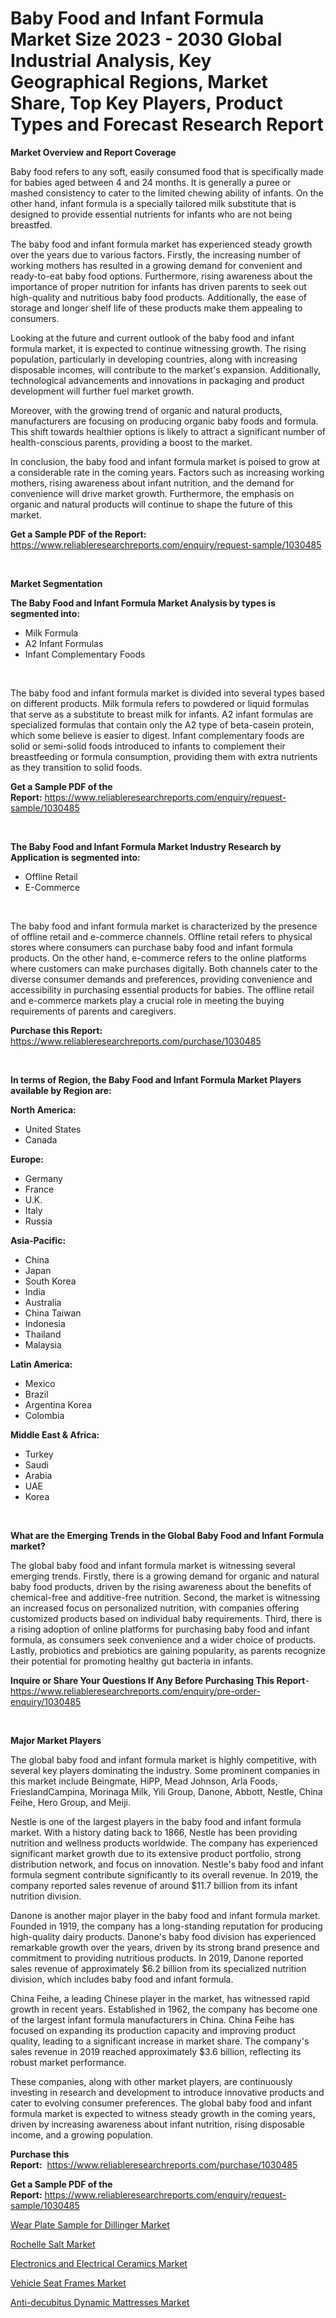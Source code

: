 <p><h1>Baby Food and Infant Formula Market Size 2023 - 2030 Global Industrial Analysis, Key Geographical Regions, Market Share, Top Key Players, Product Types and Forecast Research Report</h1></p><p><strong>Market Overview and Report Coverage</strong></p>
<p><p>Baby food refers to any soft, easily consumed food that is specifically made for babies aged between 4 and 24 months. It is generally a puree or mashed consistency to cater to the limited chewing ability of infants. On the other hand, infant formula is a specially tailored milk substitute that is designed to provide essential nutrients for infants who are not being breastfed.</p><p>The baby food and infant formula market has experienced steady growth over the years due to various factors. Firstly, the increasing number of working mothers has resulted in a growing demand for convenient and ready-to-eat baby food options. Furthermore, rising awareness about the importance of proper nutrition for infants has driven parents to seek out high-quality and nutritious baby food products. Additionally, the ease of storage and longer shelf life of these products make them appealing to consumers.</p><p>Looking at the future and current outlook of the baby food and infant formula market, it is expected to continue witnessing growth. The rising population, particularly in developing countries, along with increasing disposable incomes, will contribute to the market's expansion. Additionally, technological advancements and innovations in packaging and product development will further fuel market growth.</p><p>Moreover, with the growing trend of organic and natural products, manufacturers are focusing on producing organic baby foods and formula. This shift towards healthier options is likely to attract a significant number of health-conscious parents, providing a boost to the market.</p><p>In conclusion, the baby food and infant formula market is poised to grow at a considerable rate in the coming years. Factors such as increasing working mothers, rising awareness about infant nutrition, and the demand for convenience will drive market growth. Furthermore, the emphasis on organic and natural products will continue to shape the future of this market.</p></p>
<p><strong>Get a Sample PDF of the Report:</strong> <a href="https://www.reliableresearchreports.com/enquiry/request-sample/1030485">https://www.reliableresearchreports.com/enquiry/request-sample/1030485</a></p>
<p>&nbsp;</p>
<p><strong>Market Segmentation</strong></p>
<p><strong>The Baby Food and Infant Formula Market Analysis by types is segmented into:</strong></p>
<p><ul><li>Milk Formula</li><li>A2 Infant Formulas</li><li>Infant Complementary Foods</li></ul></p>
<p>&nbsp;</p>
<p><p>The baby food and infant formula market is divided into several types based on different products. Milk formula refers to powdered or liquid formulas that serve as a substitute to breast milk for infants. A2 infant formulas are specialized formulas that contain only the A2 type of beta-casein protein, which some believe is easier to digest. Infant complementary foods are solid or semi-solid foods introduced to infants to complement their breastfeeding or formula consumption, providing them with extra nutrients as they transition to solid foods.</p></p>
<p><strong>Get a Sample PDF of the Report:</strong>&nbsp;<a href="https://www.reliableresearchreports.com/enquiry/request-sample/1030485">https://www.reliableresearchreports.com/enquiry/request-sample/1030485</a></p>
<p>&nbsp;</p>
<p><strong>The Baby Food and Infant Formula Market Industry Research by Application is segmented into:</strong></p>
<p><ul><li>Offline Retail</li><li>E-Commerce</li></ul></p>
<p>&nbsp;</p>
<p><p>The baby food and infant formula market is characterized by the presence of offline retail and e-commerce channels. Offline retail refers to physical stores where consumers can purchase baby food and infant formula products. On the other hand, e-commerce refers to the online platforms where customers can make purchases digitally. Both channels cater to the diverse consumer demands and preferences, providing convenience and accessibility in purchasing essential products for babies. The offline retail and e-commerce markets play a crucial role in meeting the buying requirements of parents and caregivers.</p></p>
<p><strong>Purchase this Report:</strong>&nbsp; <a href="https://www.reliableresearchreports.com/purchase/1030485">https://www.reliableresearchreports.com/purchase/1030485</a></p>
<p>&nbsp;</p>
<p><strong>In terms of Region, the Baby Food and Infant Formula Market Players available by Region are:</strong></p>
<p>
    <p> <strong> North America: </strong>
        <ul>
            <li>United States</li>
            <li>Canada</li>
        </ul>
        </p> 
    <p> <strong> Europe: </strong>
        <ul>
            <li>Germany</li>
            <li>France</li>
            <li>U.K.</li>
            <li>Italy</li>
            <li>Russia</li>
        </ul>
        </p> 
    <p> <strong> Asia-Pacific: </strong>
        <ul>
            <li>China</li>
            <li>Japan</li>
            <li>South Korea</li>
            <li>India</li>
            <li>Australia</li>
            <li>China Taiwan</li>
            <li>Indonesia</li>
            <li>Thailand</li>
            <li>Malaysia</li>
        </ul>
        </p> 
    <p> <strong> Latin America: </strong>
        <ul>
            <li>Mexico</li>
            <li>Brazil</li>
            <li>Argentina Korea</li>
            <li>Colombia</li>
        </ul>
        </p> 
    <p> <strong> Middle East & Africa: </strong>
        <ul>
            <li>Turkey</li>
            <li>Saudi</li>
            <li>Arabia</li>
            <li>UAE</li>
            <li>Korea</li>
        </ul>
    </p>
    </p>
<p>&nbsp;</p>
<p><strong>What are the Emerging Trends in the Global Baby Food and Infant Formula market?</strong></p>
<p><p>The global baby food and infant formula market is witnessing several emerging trends. Firstly, there is a growing demand for organic and natural baby food products, driven by the rising awareness about the benefits of chemical-free and additive-free nutrition. Second, the market is witnessing an increased focus on personalized nutrition, with companies offering customized products based on individual baby requirements. Third, there is a rising adoption of online platforms for purchasing baby food and infant formula, as consumers seek convenience and a wider choice of products. Lastly, probiotics and prebiotics are gaining popularity, as parents recognize their potential for promoting healthy gut bacteria in infants.</p></p>
<p><strong>Inquire or Share Your Questions If Any Before Purchasing This Report</strong>- <a href="https://www.reliableresearchreports.com/enquiry/pre-order-enquiry/1030485">https://www.reliableresearchreports.com/enquiry/pre-order-enquiry/1030485</a></p>
<p>&nbsp;</p>
<p><strong>Major Market Players</strong></p>
<p><p>The global baby food and infant formula market is highly competitive, with several key players dominating the industry. Some prominent companies in this market include Beingmate, HiPP, Mead Johnson, Arla Foods, FrieslandCampina, Morinaga Milk, Yili Group, Danone, Abbott, Nestle, China Feihe, Hero Group, and Meiji.</p><p>Nestle is one of the largest players in the baby food and infant formula market. With a history dating back to 1866, Nestle has been providing nutrition and wellness products worldwide. The company has experienced significant market growth due to its extensive product portfolio, strong distribution network, and focus on innovation. Nestle's baby food and infant formula segment contribute significantly to its overall revenue. In 2019, the company reported sales revenue of around $11.7 billion from its infant nutrition division.</p><p>Danone is another major player in the baby food and infant formula market. Founded in 1919, the company has a long-standing reputation for producing high-quality dairy products. Danone's baby food division has experienced remarkable growth over the years, driven by its strong brand presence and commitment to providing nutritious products. In 2019, Danone reported sales revenue of approximately $6.2 billion from its specialized nutrition division, which includes baby food and infant formula.</p><p>China Feihe, a leading Chinese player in the market, has witnessed rapid growth in recent years. Established in 1962, the company has become one of the largest infant formula manufacturers in China. China Feihe has focused on expanding its production capacity and improving product quality, leading to a significant increase in market share. The company's sales revenue in 2019 reached approximately $3.6 billion, reflecting its robust market performance.</p><p>These companies, along with other market players, are continuously investing in research and development to introduce innovative products and cater to evolving consumer preferences. The global baby food and infant formula market is expected to witness steady growth in the coming years, driven by increasing awareness about infant nutrition, rising disposable income, and a growing population.</p></p>
<p><strong>Purchase this Report:</strong>&nbsp;&nbsp;<a href="https://www.reliableresearchreports.com/purchase/1030485">https://www.reliableresearchreports.com/purchase/1030485</a></p>
<p></p>
<p><strong>Get a Sample PDF of the Report:</strong>&nbsp;<a href="https://www.reliableresearchreports.com/enquiry/request-sample/1030485">https://www.reliableresearchreports.com/enquiry/request-sample/1030485</a></p>
<p><p><a href="https://github.com/JameTravis/Market-Research-Report-List-1/blob/main/wear-plate-sample-for-dillinger-market.md">Wear Plate Sample for Dillinger Market</a></p><p><a href="https://medium.com/@graycehuels/rochelle-salt-market-size-growth-forecast-2023-2030-e4c46a23fe53">Rochelle Salt Market</a></p><p><a href="https://www.linkedin.com/pulse/electronics-electrical-ceramics-market-size-share-amp-kpave/">Electronics and Electrical Ceramics Market</a></p><p><a href="https://issuu.com/reportprime-2/docs/vehicle-seat-frames-market-size-2030.pptx?fr=xKAE9_zU1NQ">Vehicle Seat Frames Market</a></p><p><a href="https://github.com/RichRobinson5/Market-Research-Report-List-1/blob/main/anti-decubitus-dynamic-mattresses-market.md">Anti-decubitus Dynamic Mattresses Market</a></p></p>